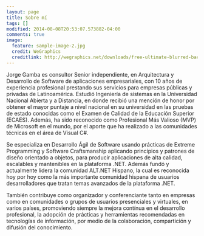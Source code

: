 ```yaml
---
layout: page
title: Sobre mí
tags: []
modified: 2014-08-08T20:53:07.573882-04:00
comments: true
image:
  feature: sample-image-2.jpg
  credit: WeGraphics
  creditlink: http://wegraphics.net/downloads/free-ultimate-blurred-background-pack/
---
```


<p>Jorge Gamba es consultor Senior independiente, en Arquitectura y Desarrollo de Software de aplicaciones empresariales, con 10 años de experiencia profesional prestando sus servicios para empresas públicas y privadas de Latinoamérica. Estudió Ingeniería de sistemas en la Universidad Nacional Abierta y a Distancia, en donde recibió una mención de honor por obtener el mayor puntaje a nivel nacional en su universidad en las pruebas de estado conocidas como el Examen de Calidad de la Educación Superior (ECAES). Además, ha sido reconocido como Profesional Más Valioso (MVP) de Microsoft en el mundo, por el aporte que ha realizado a las comunidades técnicas en el área de Visual C#.</p>
<p>Se especializa en Desarrollo Ágil de Software usando prácticas de Extreme Programming y Software Craftsmanship aplicando principios y patrones de diseño orientado a objetos, para producir aplicaciones de alta calidad, escalables y mantenibles en la plataforma .NET. Además fundó y actualmente lidera la comunidad ALT.NET Hispano, la cual es reconocida hoy por hoy como la más importante comunidad hispana de usuarios desarrolladores que tratan temas avanzados de la plataforma .NET.</p>
<p>También contribuye como organizador y conferenciante tanto en empresas como en comunidades o grupos de usuarios presenciales y virtuales, en varios países, promoviendo siempre la mejora contínua en el desarrollo profesional, la adopción de prácticas y herramientas recomendadas en tecnologías de información, por medio de la colaboración, compartición y difusión del conocimiento.</p>
